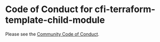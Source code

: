 # Code of Conduct for cfi-terraform-template-child-module

Please see the [Community Code of Conduct](https://www.finos.org/code-of-conduct).
